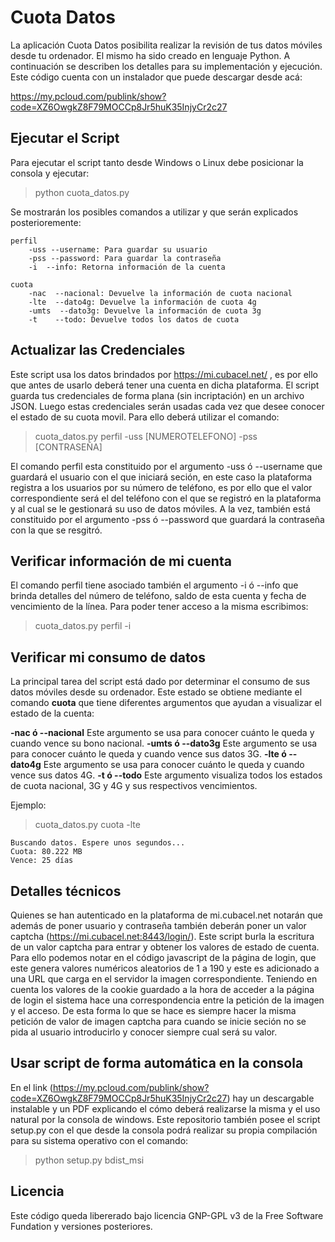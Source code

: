 Cuota Datos
==========
La aplicación Cuota Datos posibilita realizar la revisión de tus datos móviles desde tu ordenador. El mismo ha sido creado en lenguaje Python. A continuación se describen los detalles para su implementación y ejecución. Este código cuenta con un instalador que puede descargar desde acá:

https://my.pcloud.com/publink/show?code=XZ6OwgkZ8F79MOCCp8Jr5huK35InjyCr2c27

## Ejecutar el Script
Para ejecutar el script tanto desde Windows o Linux debe posicionar la consola y ejecutar:

> python cuota_datos.py

Se mostrarán los posibles comandos a utilizar y que serán explicados posterioremente:

    perfil
        -uss --username: Para guardar su usuario
        -pss --password: Para guardar la contraseña
        -i  --info: Retorna información de la cuenta

    cuota
        -nac  --nacional: Devuelve la información de cuota nacional
        -lte  --dato4g: Devuelve la información de cuota 4g
        -umts  --dato3g: Devuelve la información de cuota 3g
        -t    --todo: Devuelve todos los datos de cuota

## Actualizar las Credenciales

Este script usa los datos brindados por https://mi.cubacel.net/ , es por ello que antes de usarlo deberá tener una cuenta en dicha plataforma. El script guarda tus credenciales de forma plana (sin incriptación) en un archivo JSON. Luego estas credenciales serán usadas  cada vez que desee conocer el estado de su cuota movil. Para ello deberá utilizar el comando:

> cuota_datos.py perfil -uss [NUMEROTELEFONO] -pss [CONTRASEÑA]

El comando perfil esta constituido por el argumento -uss ó --username que guardará el usuario con el que iniciará seción, en este caso la plataforma registra a los usuarios por su número de teléfono, es por ello que el valor correspondiente será el del teléfono con el que se registró en la plataforma y al cual se le gestionará su uso de datos móviles. A la vez, también está constituido por el argumento -pss ó --password que guardará la contraseña con la que se resgitró.

## Verificar información de mi cuenta

El comando perfil tiene asociado también el argumento -i ó --info que brinda detalles del número de teléfono, saldo de esta cuenta y fecha de vencimiento de la línea. Para poder tener acceso a la misma escribimos:

> cuota_datos.py perfil -i

## Verificar mi consumo de datos

La principal tarea del script está dado por determinar el consumo de sus datos móviles desde su ordenador. Este estado se obtiene mediante el comando **cuota** que tiene diferentes argumentos que ayudan a visualizar el estado de la cuenta:

**-nac ó --nacional** Este argumento se usa para conocer cuánto le queda y cuando vence su bono nacional.
**-umts ó --dato3g** Este argumento se usa para conocer cuánto le queda y cuando vence sus datos 3G.
**-lte ó --dato4g** Este argumento se usa para conocer cuánto le queda y cuando vence sus datos 4G.
**-t ó --todo** Este argumento visualiza todos los estados de cuota nacional, 3G y 4G y sus respectivos vencimientos.

Ejemplo:
> cuota_datos.py cuota -lte
    
    Buscando datos. Espere unos segundos...
    Cuota: 80.222 MB
    Vence: 25 días
    
## Detalles técnicos

Quienes se han autenticado en la plataforma de mi.cubacel.net notarán que además de poner usuario y contraseña también deberán poner un valor captcha (https://mi.cubacel.net:8443/login/). Este script burla la escritura de un valor captcha para entrar y obtener los valores de estado de cuenta. Para ello podemos notar en el código javascript de la página de login, que este genera valores numéricos aleatorios de 1 a 190 y este es adicionado a una URL que carga en el servidor la imagen correspondiente. Teniendo en cuenta los valores de la cookie guardado a la hora de acceder a la página de login el sistema hace una correspondencia entre la petición de la imagen y el acceso. De esta forma lo que se hace es siempre hacer la misma petición de valor de imagen captcha para cuando se inicie seción no se pida al usuario introducirlo y conocer siempre cual será su valor.

## Usar script de forma automática en la consola

En el link (https://my.pcloud.com/publink/show?code=XZ6OwgkZ8F79MOCCp8Jr5huK35InjyCr2c27) hay un descargable instalable y un PDF explicando el cómo deberá realizarse la misma y el uso natural por la consola de windows. Este repositorio también posee el script setup.py con el que desde la consola podrá realizar su propia compilación para su sistema operativo con el comando:

> python setup.py bdist_msi

## Licencia

Este código queda libererado bajo licencia GNP-GPL v3 de la Free Software Fundation y versiones posteriores.
